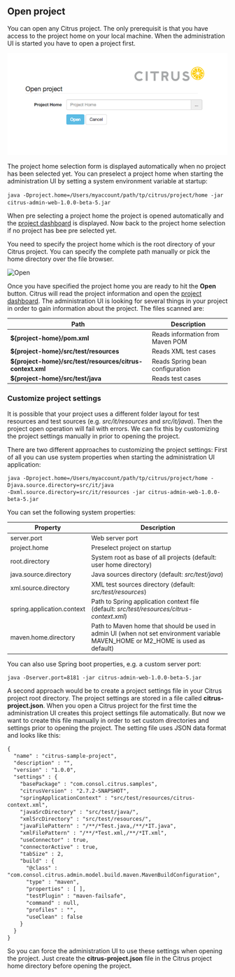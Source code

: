 ## Open project

You can open any Citrus project. The only prerequisit is that you have access to the project home on your local machine. When the administration UI is
started you have to open a project first.

![Open](screenshots/project-open.png)

The project home selection form is displayed automatically when no project has been selected yet. You can preselect a project home when starting the administration UI
by setting a system environment variable at startup:

```java -Dproject.home=/Users/myaccount/path/tp/citrus/project/home -jar citrus-admin-web-1.0.0-beta-5.jar```

When pre selecting a project home the project is opened automatically and the [project dashboard](project-dashboard.md) is displayed. Now back to the project home selection if no project has bee pre selected yet.

You need to specify the project home which is the root directory of your Citrus project. You can specify the complete path manually or pick the home directory over the file browser.

![Open](screenshots/project-home.png)

Once you have specified the project home you are ready to hit the **Open** button. Citrus will read the project information and open the [project dashboard](project-dashboard.md). The administration UI is looking
for several things in your project in order to gain information about the project. The files scanned are:

| Path                    | Description                           |
| ----------------------- | ------------------------------------- |
| **${project-home}/pom.xml** | Reads information from Maven POM  |
| **${project-home}/src/test/resources** | Reads XML test cases   |
| **${project-home}/src/test/resources/citrus-context.xml** | Reads Spring bean configuration |
| **${project-home}/src/test/java** | Reads test cases |

### Customize project settings

It is possible that your project uses a different folder layout for test resources and test sources (e.g. *src/it/resources* and *src/it/java*). Then the project open operation will fail with errors. We can fix this by customizing the project settings
manually in prior to opening the project. 

There are two different approaches to customizing the project settings: First of all you can use system properties when starting the administration UI application:

```
java -Dproject.home=/Users/myaccount/path/tp/citrus/project/home -Djava.source.directory=src/it/java 
-Dxml.source.directory=src/it/resources -jar citrus-admin-web-1.0.0-beta-5.jar
```

You can set the following system properties:

| Property                   | Description                           |
| -------------------------- | ------------------------------------- |
| server.port                | Web server port                       |
| project.home               | Preselect project on startup          |
| root.directory             | System root as base of all projects (default: user home directory) |
| java.source.directory      | Java sources directory (default: *src/test/java*)         |
| xml.source.directory       | XML test sources directory (default: *src/test/resources*) |
| spring.application.context | Path to Spring application context file (default: *src/test/resources/citrus-context.xml*) |
| maven.home.directory       | Path to Maven home that should be used in admin UI (when not set environment variable MAVEN_HOME or M2_HOME is used as default) |

You can also use Spring boot properties, e.g. a custom server port:

```
java -Dserver.port=8181 -jar citrus-admin-web-1.0.0-beta-5.jar
```

A second approach would be to create a project settings file in your Citrus project root directory. The project settings are stored in a file called **citrus-project.json**. When you open a Citrus project for the first time the administration UI creates this project settings file
automatically. But now we want to create this file manually in order to set custom directories and settings prior to opening the project. The setting file uses JSON data format and looks like this:
 
```
{
  "name" : "citrus-sample-project",
  "description" : "",
  "version" : "1.0.0",
  "settings" : {
    "basePackage" : "com.consol.citrus.samples",
    "citrusVersion" : "2.7.2-SNAPSHOT",
    "springApplicationContext" : "src/test/resources/citrus-context.xml",
    "javaSrcDirectory" : "src/test/java/",
    "xmlSrcDirectory" : "src/test/resources/",
    "javaFilePattern" : "/**/*Test.java,/**/*IT.java",
    "xmlFilePattern" : "/**/*Test.xml,/**/*IT.xml",
    "useConnector" : true,
    "connectorActive" : true,
    "tabSize" : 2,
    "build" : {
      "@class" : "com.consol.citrus.admin.model.build.maven.MavenBuildConfiguration",
      "type" : "maven",
      "properties" : [ ],
      "testPlugin" : "maven-failsafe",
      "command" : null,
      "profiles" : "",
      "useClean" : false
    }
  }
}
```

So you can force the administration UI to use these settings when opening the project. Just create the **citrus-project.json** file in the Citrus project home directory before opening the project. 
